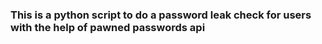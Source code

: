 ### This is a python script to do a password leak check for users with the help of pawned passwords api
